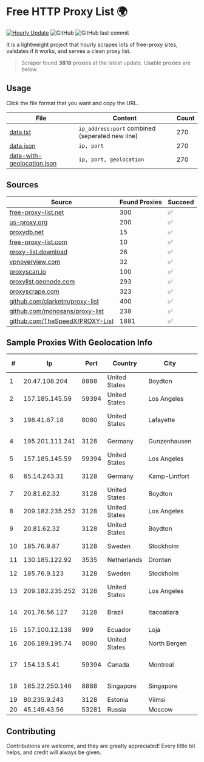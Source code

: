 
# Free HTTP Proxy List 🌍

[![Hourly Update](https://github.com/mertguvencli/http-proxy-list/actions/workflows/main.yml/badge.svg?branch=main)](https://github.com/mertguvencli/http-proxy-list/actions/workflows/main.yml)
![GitHub](https://img.shields.io/github/license/mertguvencli/http-proxy-list)
![GitHub last commit](https://img.shields.io/github/last-commit/mertguvencli/http-proxy-list)

It is a lightweight project that hourly scrapes lots of free-proxy sites, validates if it works, and serves a clean proxy list.


> Scraper found **3818** proxies at the latest update. Usable proxies are below.

## Usage

Click the file format that you want and copy the URL.


|File|Content|Count|
|----|-------|-----|
|[data.txt](https://raw.githubusercontent.com/mertguvencli/http-proxy-list/main/proxy-list/data.txt)|`ip_address:port` combined (seperated new line)|270|
|[data.json](https://raw.githubusercontent.com/mertguvencli/http-proxy-list/main/proxy-list/data.json)|`ip, port`|270|
|[data-with-geolocation.json](https://raw.githubusercontent.com/mertguvencli/http-proxy-list/main/proxy-list/data-with-geolocation.json)|`ip, port, geolocation`|270|

## Sources

|Source|Found Proxies|Succeed|
|------|-------------|-------|
|[free-proxy-list.net](https://free-proxy-list.net)|300|✅|
|[us-proxy.org](https://www.us-proxy.org)|200|✅|
|[proxydb.net](http://proxydb.net)|15|✅|
|[free-proxy-list.com](https://free-proxy-list.com/?page=&port=&type%5B%5D=http&type%5B%5D=https&up_time=0&search=Search)|10|✅|
|[proxy-list.download](https://www.proxy-list.download/HTTP)|26|✅|
|[vpnoverview.com](https://vpnoverview.com/privacy/anonymous-browsing/free-proxy-servers)|32|✅|
|[proxyscan.io](https://www.proxyscan.io)|100|✅|
|[proxylist.geonode.com](https://proxylist.geonode.com/api/proxy-list?limit=300&page=1&sort_by=lastChecked&sort_type=desc&protocols=http,https)|293|✅|
|[proxyscrape.com](https://api.proxyscrape.com/v2/?request=displayproxies&protocol=http&timeout=10000&country=all&ssl=all&anonymity=all)|323|✅|
|[github.com/clarketm/proxy-list](https://raw.githubusercontent.com/clarketm/proxy-list/master/proxy-list-raw.txt)|400|✅|
|[github.com/monosans/proxy-list](https://raw.githubusercontent.com/monosans/proxy-list/main/proxies/http.txt)|238|✅|
|[github.com/TheSpeedX/PROXY-List](https://raw.githubusercontent.com/TheSpeedX/PROXY-List/master/http.txt)|1881|✅|


## Sample Proxies With Geolocation Info

|#|Ip|Port|Country|City|Internet Service Provider|
|-|--|----|-------|----|-------------------------|
|1|20.47.108.204|8888|United States|Boydton|Microsoft Corporation|
|2|157.185.145.59|59394|United States|Los Angeles|Quantil Networks Inc|
|3|198.41.67.18|8080|United States|Lafayette|Cox Communications Inc.|
|4|195.201.111.241|3128|Germany|Gunzenhausen|Hetzner Online GmbH|
|5|157.185.145.59|59394|United States|Los Angeles|Quantil Networks Inc|
|6|85.14.243.31|3128|Germany|Kamp-Lintfort|myLoc managed IT AG|
|7|20.81.62.32|3128|United States|Boydton|Microsoft Corporation|
|8|209.182.235.252|3128|United States|Los Angeles|HIVELOCITY, Inc.|
|9|20.81.62.32|3128|United States|Boydton|Microsoft Corporation|
|10|185.76.9.87|3128|Sweden|Stockholm|DataCamp Limited|
|11|130.185.122.92|3535|Netherlands|Dronten|Softqloud GmbH|
|12|185.76.9.123|3128|Sweden|Stockholm|DataCamp Limited|
|13|209.182.235.252|3128|United States|Los Angeles|HIVELOCITY, Inc.|
|14|201.76.56.127|3128|Brazil|Itacoatiara|Locaweb Serviços de Internet S/A|
|15|157.100.12.138|999|Ecuador|Loja|Telconet S.A|
|16|206.189.195.74|8080|United States|North Bergen|DigitalOcean, LLC|
|17|154.13.5.41|59394|Canada|Montreal|Zhihua Lu trading as HostHub|
|18|165.22.250.146|8888|Singapore|Singapore|DigitalOcean, LLC|
|19|80.235.9.243|3128|Estonia|Viimsi|Telia Eesti AS|
|20|45.149.43.56|53281|Russia|Moscow|Sudak-Net LLC|



## Contributing

Contributions are welcome, and they are greatly appreciated! Every
little bit helps, and credit will always be given.

